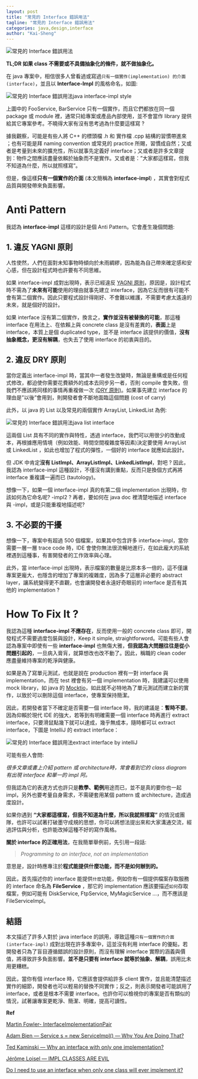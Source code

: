 ```yaml
---
layout: post
title: "常見的 Interface 錯誤用法"
tagline: "常見的 Interface 錯誤用法"
categories: java,design,interface
author: "Kai-Sheng"
--- 
```


![常見的 Interface 錯誤用法](https://miro.medium.com/max/1400/0*_o1uujfIgv4JMHpJ)

**TL;DR 如果 class 不需要或不具備抽象化的條件，就不做抽象化。**

在 java 專案中，相信很多人曾看過或寫過`只有一個實作(implementation) 的介面 (interface)`，並且以 **Interface-Impl** 的風格命名，如圖:

![常見的 Interface 錯誤用法](https://miro.medium.com/max/896/1*AHXZgS9Zc8Ly73Tk3jYo4Q.jpeg)java interface-impl style

上圖中的 FooService, BarService 只有一個實作，而且它們都放在同一個 package 或 module 裡，通常只給專案或產品內部使用，並不會當作 library 提供給其它專案參考。不曉得大家有沒有思考過為什麼要這樣寫 ?

據我觀察，可能是有些人將 C++ 的標頭檔 .h 和 實作檔 .cpp 結構的習慣帶進來 ；也有可能是拜 naming convention 或常見的 practice 所賜，習慣成自然；又或者是考量到未來的擴充性，所以就事先定義好 interface；又或者是許多文章提到：物件之間應該盡量依賴於抽象而不是實作。又或者是：”大家都這樣寫，但我不知道為什麼，所以就照樣寫”。

但是，像這樣**只有一個實作的介面** (本文簡稱為 **interface-impl**) ，其實會對程式品質與開發帶來負面影響。

Anti Pattern
============

我認為 **interface-impl** 這樣的設計是個 Anti Pattern。它會產生幾個問題:

1\. 違反 YAGNI 原則
---------------

人性使然，人們在面對未知事物時傾向於未雨綢繆，因為能為自己帶來確定感和安心感，但在設計程式時也許要有不同思維。

如果 interface-impl 成對出現時，表示已經違反 [YAGNI 原則](https://en.wikipedia.org/wiki/You_aren%27t_gonna_need_it)，原因是，設計程式時不需為了**未來有可能**使用的理由就事先建立 interface，因為它反而很有可能不會有第二個實作。因此只要程式設計得剛好、不會難以維護，不需要考慮太遙遠的未來，就是個好的設計。

如果 interface 沒有第二個實作，換言之，**實作並沒有被替換的可能**，那這種 interface 在用法上、在依賴上與 concrete class 是沒有差異的，**表面**上是 interface，本質上是個 duplicated type，並不是 interface 該提供的價值，**沒有抽象概念，更沒有解耦**，也失去了使用 interface 的初衷與目的。

2\. 違反 DRY 原則
-------------

當你定義出 interface-impl 時，當其中一者發生改變時，無論是重構或是任何程式修改，都迫使你需要花費額外的成本去同步另一者，否則 compile 會失敗，但我們不應該將同樣的事情再重複做一次 [(DRY 原則)](https://en.wikipedia.org/wiki/Don%27t_repeat_yourself)。如果事先建立 interface 的理由是”以後”會用到，則開發者會不斷地面臨這個問題 (cost of carry)

此外，以 java 的 List 以及常見的兩個實作 ArrayList, LinkedList 為例:

![常見的 Interface 錯誤用法](https://miro.medium.com/max/836/0*iKFqT32yPICHOy01.png?style=center)java list interface

這兩個 List 具有不同的實作與特性，透過 interface，我們可以用很少的改動成本，再根據應用情境（例如效能、時間空間複雜度等因素)決定要使用 ArrayList 或 LinkedList ，如此也增加了程式的彈性，一個好的 interface 就應如此設計。

但 JDK 中肯定**沒有 ListImpl、ArrayListImpl、LinkedListImpl**，對吧 ? 因此，我認為 interface-impl 這種設計，不僅沒有講到重點，反而只是換個方式再將 interface 重複講一遍而已 (tautology)。

想像一下，如果一個 interface-impl 真的有第二個 implementation 出現時，你該如何為它命名呢? -impl2 ? 再者，要如何在 java doc 裡清楚地描述 interface 與 -impl，或是只能重複地描述呢?

3\. 不必要的干擾
----------

想像一下，專案中有超過 500 個檔案，如果其中包含許多 interface-impl，當你需要一層一層 trace code 時，IDE 會使你無法很流暢地進行，在如此龐大的系統裡遇到這種事，有害開發者的工作效率與心理。

此外，當 interface-impl 出現時，表示檔案的數量是比原本多一倍的，這不僅讓專案更龐大，也隱含的增加了專案的複雜度，因為多了這層非必要的 abstract layer，讓系統變得更不直觀，也會讓開發者永遠好奇眼前的 interface 是否有其他的 implementation ?

How To Fix It ?
===============

我認為這種 **interface-impl 不應存在**，反而使用一般的 concrete class 即可，開發程式不需要過度包裝與設計，Keep it simple, straightforword。可能有些人會認為專案中即使有一些 **interface-impl** 也無傷大雅，**但我認為大問題往往是從小問題引起的**，一旦病入膏肓，就算想改也改不動了。因此，稱職的 clean coder 應盡量維持專案的乾淨與健康。

如果是為了寫單元測試，也就是說在 production 裡有一對 interface 與 implementation，而在 test 裡會有另一個 implementation 時，我建議可以使用 mock library，如 java 的 [Mocktio](https://site.mockito.org/)，如此就不必特地為了單元測試而建立新的實作，以致於可以刪除這個 interface，使專案保持簡潔。

因此，若開發者當下不確定是否需要一個 interface 時，我的建議是：**暫時不要**。因為仰賴於現代 IDE 的強大，若等到有明確需要一個 interface 時再進行 extract interface，只要滑鼠點幾下就可以達成，幾乎無成本，隨時都可以 extract interface，下圖是 IntelliJ 的 extract interface：

![常見的 Interface 錯誤用法](https://miro.medium.com/max/1400/0*Pf8uNoMzyWkN6buL.png?style=center)extract interface by intelliJ

可能有些人會問:

_很多文章或書上介紹 pattern 或 architecture時，常會看到它的 class diagram 有出現 interface 和單一的 impl 阿。_

但我認為它的表達方式也許只是**教學、範例**用途而已，並不是真的要你也一起 impl，另外也要考量自身需求，不需硬套用某個 pattern 或 architecture，造成過度設計。

如果你遇到 **“大家都這樣寫，但我不知道為什麼，所以我就照樣寫”** 的情況或團隊，也許可以試著打破墨守成規的思想，你可以將想法提出來和大家溝通交流，經過評估與分析，也許能改掉這種不好的寫作風格。

**關於 interface 的正確用法**，在我簡單舉例前，先引用一段話:

> _Programming to an interface, not an implementation_

意思是，設計時應專注於**程式能提供什麼功能，而不是如何辦到的。**

因此，首先描述你的 interface 能提供`什麼`功能，例如你有一個提供檔案存取服務的 interface 命名為 **FileService** ，那它的 implementation 應該要描述`如何`存取檔案，例如可能有 DiskService, FtpService, MyMagicService …，而不應該是 FileServiceImpl。

結語
--

本文描述了許多人對於 java interface 的誤用，導致這種`只有一個實作的介面 (interface-impl)` 成對出現在許多專案中，這並沒有利用 interface 的優點，若開發者只為了盲目遵循錯誤的設計原則，而沒有理解 interface 實際的涵義與價值，將導致許多負面影響。**並不是只要有 interface 就等於抽象、解耦**，誤用比未用更糟糕。

因此，當你有個 interface 時，它應該會提供給許多 client 實作，並且能清楚描述實作的細節，開發者也可以輕易的替換不同實作；反之，則表示開發者可能誤用了 interface，或者是根本不需要 interface。也許你可以檢視你的專案是否有類似的情況，試著讓專案更乾淨、簡潔、明確，提高可讀性。

**Ref**

[Martin Fowler- InterfaceImplementationPair](https://martinfowler.com/bliki/InterfaceImplementationPair.html)

[Adam Bien — Service s = new ServiceImpl() — Why You Are Doing That?](http://adambien.blog/roller/abien/entry/service_s_new_serviceimpl_why)

[Ted Kaminski — Why an interface with only one implementation?](https://www.tedinski.com/2018/07/31/interfaces-cutting-dependencies.html)

[Jérôme Loisel — IMPL CLASSES ARE EVIL](https://octoperf.com/blog/2016/10/27/impl-classes-are-evil/)

[Do I need to use an interface when only one class will ever implement it?](https://softwareengineering.stackexchange.com/questions/159813/do-i-need-to-use-an-interface-when-only-one-class-will-ever-implement-it/159815#159815)
